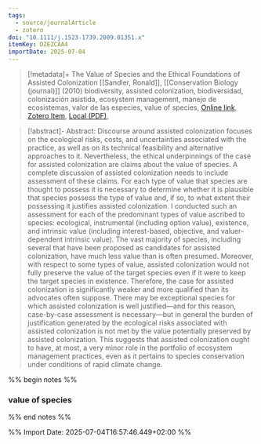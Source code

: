 ```yaml
---
tags:
  - source/journalArticle
  - zotero
doi: "10.1111/j.1523-1739.2009.01351.x"
itemKey: DZEZCAA4
importDate: 2025-07-04
---
```

>[!metadata]+
> The Value of Species and the Ethical Foundations of Assisted Colonization
> [[Sandler, Ronald]], 
> [[Conservation Biology (journal)]] (2010)
> biodiversity, assisted colonization, biodiversidad, colonización asistida, ecosystem management, manejo de ecosistemas, valor de las especies, value of species, 
> [Online link](https://onlinelibrary.wiley.com/doi/abs/10.1111/j.1523-1739.2009.01351.x), [Zotero Item](zotero://select/library/items/DZEZCAA4), [Local (PDF)](file://C:/Users/aburg/Documents/references/zotero/storage/MDXSRNM2/Sandler2010_ValueSpecies.pdf), 

>[!abstract]-
>Abstract: Discourse around assisted colonization focuses on the ecological risks, costs, and uncertainties associated with the practice, as well as on its technical feasibility and alternative approaches to it. Nevertheless, the ethical underpinnings of the case for assisted colonization are claims about the value of species. A complete discussion of assisted colonization needs to include assessment of these claims. For each type of value that species are thought to possess it is necessary to determine whether it is plausible that species possess the type of value and, if so, to what extent their possessing it justifies assisted colonization. I conducted such an assessment for each of the predominant types of value ascribed to species: ecological, instrumental (including option value), existence, and intrinsic value (including interest-based, objective, and valuer-dependent intrinsic value). The vast majority of species, including several that have been proposed as candidates for assisted colonization, have much less value than is often presumed. Moreover, with respect to some types of value, assisted colonization would not fully preserve the value of the target species even if it were to keep the target species in existence. Therefore, the case for assisted colonization is significantly weaker and more qualified than its advocates often suppose. There may be exceptional species for which assisted colonization is well justified—and for this reason, case-by-case assessment is necessary—but in general the burden of justification generated by the ecological risks associated with assisted colonization is not met by the value potentially preserved by assisted colonization. This suggests that assisted colonization ought to have, at most, a very minor role in the portfolio of ecosystem management practices, even as it pertains to species conservation under conditions of rapid climate change.

%% begin notes %%
### value of species

%% end notes %%

%% Import Date: 2025-07-04T16:57:46.449+02:00 %%
